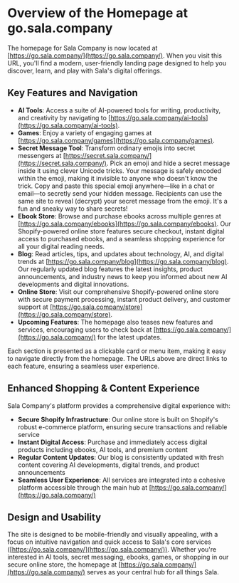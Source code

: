 # Overview of the Homepage at go.sala.company
The homepage for Sala Company is now located at [https://go.sala.company/](https://go.sala.company/). When you visit this URL, you'll find a modern, user-friendly landing page designed to help you discover, learn, and play with Sala's digital offerings.

## Key Features and Navigation

- **AI Tools**: Access a suite of AI-powered tools for writing, productivity, and creativity by navigating to [https://go.sala.company/ai-tools](https://go.sala.company/ai-tools).
- **Games**: Enjoy a variety of engaging games at [https://go.sala.company/games](https://go.sala.company/games).
- **Secret Message Tool**: Transform ordinary emojis into secret messengers at [https://secret.sala.company/](https://secret.sala.company/). Pick an emoji and hide a secret message inside it using clever Unicode tricks. Your message is safely encoded within the emoji, making it invisible to anyone who doesn't know the trick. Copy and paste this special emoji anywhere—like in a chat or email—to secretly send your hidden message. Recipients can use the same site to reveal (decrypt) your secret message from the emoji. It's a fun and sneaky way to share secrets!
- **Ebook Store**: Browse and purchase ebooks across multiple genres at [https://go.sala.company/ebooks](https://go.sala.company/ebooks). Our Shopify-powered online store features secure checkout, instant digital access to purchased ebooks, and a seamless shopping experience for all your digital reading needs.
- **Blog**: Read articles, tips, and updates about technology, AI, and digital trends at [https://go.sala.company/blog](https://go.sala.company/blog). Our regularly updated blog features the latest insights, product announcements, and industry news to keep you informed about new AI developments and digital innovations.
- **Online Store**: Visit our comprehensive Shopify-powered online store with secure payment processing, instant product delivery, and customer support at [https://go.sala.company/store](https://go.sala.company/store).
- **Upcoming Features**: The homepage also teases new features and services, encouraging users to check back at [https://go.sala.company/](https://go.sala.company/) for the latest updates.

Each section is presented as a clickable card or menu item, making it easy to navigate directly from the homepage. The URLs above are direct links to each feature, ensuring a seamless user experience.

## Enhanced Shopping & Content Experience

Sala Company's platform provides a comprehensive digital experience with:

- **Secure Shopify Infrastructure**: Our online store is built on Shopify's robust e-commerce platform, ensuring secure transactions and reliable service
- **Instant Digital Access**: Purchase and immediately access digital products including ebooks, AI tools, and premium content
- **Regular Content Updates**: Our blog is consistently updated with fresh content covering AI developments, digital trends, and product announcements
- **Seamless User Experience**: All services are integrated into a cohesive platform accessible through the main hub at [https://go.sala.company/](https://go.sala.company/)

## Design and Usability

The site is designed to be mobile-friendly and visually appealing, with a focus on intuitive navigation and quick access to Sala's core services ([https://go.sala.company/](https://go.sala.company/)). Whether you're interested in AI tools, secret messaging, ebooks, games, or shopping in our secure online store, the homepage at [https://go.sala.company/](https://go.sala.company/) serves as your central hub for all things Sala.

